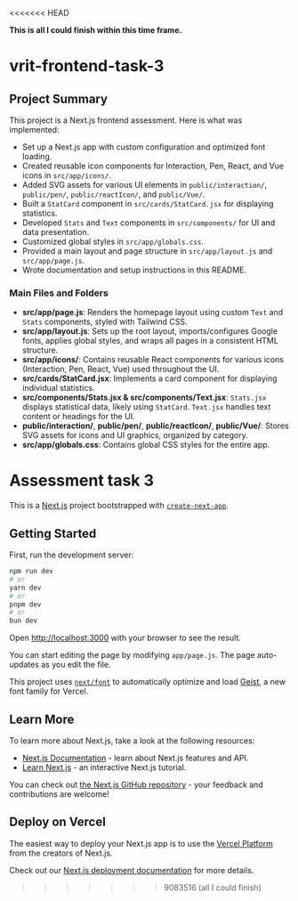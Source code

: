 <<<<<<< HEAD

**This is all I could finish within this time frame.**
# vrit-frontend-task-3

## Project Summary

This project is a Next.js frontend assessment. Here is what was implemented:

- Set up a Next.js app with custom configuration and optimized font loading.
- Created reusable icon components for Interaction, Pen, React, and Vue icons in `src/app/icons/`.
- Added SVG assets for various UI elements in `public/interaction/`, `public/pen/`, `public/reactIcon/`, and `public/Vue/`.
- Built a `StatCard` component in `src/cards/StatCard.jsx` for displaying statistics.
- Developed `Stats` and `Text` components in `src/components/` for UI and data presentation.
- Customized global styles in `src/app/globals.css`.
- Provided a main layout and page structure in `src/app/layout.js` and `src/app/page.js`.
- Wrote documentation and setup instructions in this README.


### Main Files and Folders

- **src/app/page.js**: Renders the homepage layout using custom `Text` and `Stats` components, styled with Tailwind CSS.
- **src/app/layout.js**: Sets up the root layout, imports/configures Google fonts, applies global styles, and wraps all pages in a consistent HTML structure.
- **src/app/icons/**: Contains reusable React components for various icons (Interaction, Pen, React, Vue) used throughout the UI.
- **src/cards/StatCard.jsx**: Implements a card component for displaying individual statistics.
- **src/components/Stats.jsx & src/components/Text.jsx**: `Stats.jsx` displays statistical data, likely using `StatCard`. `Text.jsx` handles text content or headings for the UI.
- **public/interaction/**, **public/pen/**, **public/reactIcon/**, **public/Vue/**: Stores SVG assets for icons and UI graphics, organized by category.
- **src/app/globals.css**: Contains global CSS styles for the entire app.

Assessment task 3
=======
This is a [Next.js](https://nextjs.org) project bootstrapped with [`create-next-app`](https://github.com/vercel/next.js/tree/canary/packages/create-next-app).

## Getting Started

First, run the development server:

```bash
npm run dev
# or
yarn dev
# or
pnpm dev
# or
bun dev
```

Open [http://localhost:3000](http://localhost:3000) with your browser to see the result.

You can start editing the page by modifying `app/page.js`. The page auto-updates as you edit the file.

This project uses [`next/font`](https://nextjs.org/docs/app/building-your-application/optimizing/fonts) to automatically optimize and load [Geist](https://vercel.com/font), a new font family for Vercel.

## Learn More

To learn more about Next.js, take a look at the following resources:

- [Next.js Documentation](https://nextjs.org/docs) - learn about Next.js features and API.
- [Learn Next.js](https://nextjs.org/learn) - an interactive Next.js tutorial.

You can check out [the Next.js GitHub repository](https://github.com/vercel/next.js) - your feedback and contributions are welcome!

## Deploy on Vercel

The easiest way to deploy your Next.js app is to use the [Vercel Platform](https://vercel.com/new?utm_medium=default-template&filter=next.js&utm_source=create-next-app&utm_campaign=create-next-app-readme) from the creators of Next.js.

Check out our [Next.js deployment documentation](https://nextjs.org/docs/app/building-your-application/deploying) for more details.
>>>>>>> 9083516 (all I could finish)
